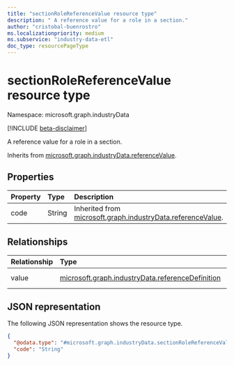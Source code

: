 ```yaml
---
title: "sectionRoleReferenceValue resource type"
description: " A reference value for a role in a section."
author: "cristobal-buenrostro"
ms.localizationpriority: medium
ms.subservice: "industry-data-etl"
doc_type: resourcePageType
---
```


# sectionRoleReferenceValue resource type

Namespace: microsoft.graph.industryData

[!INCLUDE [beta-disclaimer](../../includes/beta-disclaimer.md)]

A reference value for a role in a section.

Inherits from [microsoft.graph.industryData.referenceValue](../resources/industrydata-referencevalue.md).

## Properties

| Property | Type   | Description                                                                                                |
| :------- | :----- | :--------------------------------------------------------------------------------------------------------- |
| code     | String | Inherited from [microsoft.graph.industryData.referenceValue](../resources/industrydata-referencevalue.md). |

## Relationships

| Relationship | Type                                                                    | Description                                                                                               |
| :----------- | :---------------------------------------------------------------------- | :-------------------------------------------------------------------------------------------------------- |
| value        | [microsoft.graph.industryData.referenceDefinition](../resources/industrydata-referencedefinition.md) | Inherited from [microsoft.graph.industryData.referenceValue](../resources/industrydata-referencevalue.md). |

## JSON representation

The following JSON representation shows the resource type.

<!-- {
  "blockType": "resource",
  "@odata.type": "microsoft.graph.industryData.sectionRoleReferenceValue"
}
-->

```json
{
  "@odata.type": "#microsoft.graph.industryData.sectionRoleReferenceValue",
  "code": "String"
}
```
